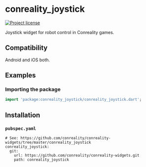 conreality_joystick
===================

[![Project license](https://img.shields.io/badge/license-Public%20Domain-blue.svg)](https://unlicense.org)

Joystick widget for robot control in Conreality games.

Compatibility
-------------

Android and iOS both.

Examples
--------

### Importing the package

```dart
import 'package:conreality_joystick/conreality_joystick.dart';
```

Installation
------------

### `pubspec.yaml`

    # See: https://github.com/conreality/conreality-widgets/tree/master/conreality_joystick
    conreality_joystick:
      git:
        url: https://github.com/conreality/conreality-widgets.git
        path: conreality_joystick
